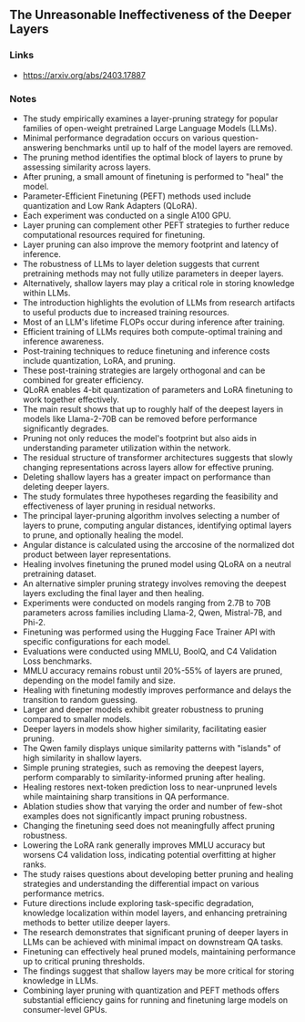 ## The Unreasonable Ineffectiveness of the Deeper Layers

### Links

* https://arxiv.org/abs/2403.17887

### Notes

- The study empirically examines a layer-pruning strategy for popular families of open-weight pretrained Large Language Models (LLMs).
- Minimal performance degradation occurs on various question-answering benchmarks until up to half of the model layers are removed.
- The pruning method identifies the optimal block of layers to prune by assessing similarity across layers.
- After pruning, a small amount of finetuning is performed to "heal" the model.
- Parameter-Efficient Finetuning (PEFT) methods used include quantization and Low Rank Adapters (QLoRA).
- Each experiment was conducted on a single A100 GPU.
- Layer pruning can complement other PEFT strategies to further reduce computational resources required for finetuning.
- Layer pruning can also improve the memory footprint and latency of inference.
- The robustness of LLMs to layer deletion suggests that current pretraining methods may not fully utilize parameters in deeper layers.
- Alternatively, shallow layers may play a critical role in storing knowledge within LLMs.
- The introduction highlights the evolution of LLMs from research artifacts to useful products due to increased training resources.
- Most of an LLM's lifetime FLOPs occur during inference after training.
- Efficient training of LLMs requires both compute-optimal training and inference awareness.
- Post-training techniques to reduce finetuning and inference costs include quantization, LoRA, and pruning.
- These post-training strategies are largely orthogonal and can be combined for greater efficiency.
- QLoRA enables 4-bit quantization of parameters and LoRA finetuning to work together effectively.
- The main result shows that up to roughly half of the deepest layers in models like Llama-2-70B can be removed before performance significantly degrades.
- Pruning not only reduces the model's footprint but also aids in understanding parameter utilization within the network.
- The residual structure of transformer architectures suggests that slowly changing representations across layers allow for effective pruning.
- Deleting shallow layers has a greater impact on performance than deleting deeper layers.
- The study formulates three hypotheses regarding the feasibility and effectiveness of layer pruning in residual networks.
- The principal layer-pruning algorithm involves selecting a number of layers to prune, computing angular distances, identifying optimal layers to prune, and optionally healing the model.
- Angular distance is calculated using the arccosine of the normalized dot product between layer representations.
- Healing involves finetuning the pruned model using QLoRA on a neutral pretraining dataset.
- An alternative simpler pruning strategy involves removing the deepest layers excluding the final layer and then healing.
- Experiments were conducted on models ranging from 2.7B to 70B parameters across families including Llama-2, Qwen, Mistral-7B, and Phi-2.
- Finetuning was performed using the Hugging Face Trainer API with specific configurations for each model.
- Evaluations were conducted using MMLU, BoolQ, and C4 Validation Loss benchmarks.
- MMLU accuracy remains robust until 20%-55% of layers are pruned, depending on the model family and size.
- Healing with finetuning modestly improves performance and delays the transition to random guessing.
- Larger and deeper models exhibit greater robustness to pruning compared to smaller models.
- Deeper layers in models show higher similarity, facilitating easier pruning.
- The Qwen family displays unique similarity patterns with "islands" of high similarity in shallow layers.
- Simple pruning strategies, such as removing the deepest layers, perform comparably to similarity-informed pruning after healing.
- Healing restores next-token prediction loss to near-unpruned levels while maintaining sharp transitions in QA performance.
- Ablation studies show that varying the order and number of few-shot examples does not significantly impact pruning robustness.
- Changing the finetuning seed does not meaningfully affect pruning robustness.
- Lowering the LoRA rank generally improves MMLU accuracy but worsens C4 validation loss, indicating potential overfitting at higher ranks.
- The study raises questions about developing better pruning and healing strategies and understanding the differential impact on various performance metrics.
- Future directions include exploring task-specific degradation, knowledge localization within model layers, and enhancing pretraining methods to better utilize deeper layers.
- The research demonstrates that significant pruning of deeper layers in LLMs can be achieved with minimal impact on downstream QA tasks.
- Finetuning can effectively heal pruned models, maintaining performance up to critical pruning thresholds.
- The findings suggest that shallow layers may be more critical for storing knowledge in LLMs.
- Combining layer pruning with quantization and PEFT methods offers substantial efficiency gains for running and finetuning large models on consumer-level GPUs.
  
